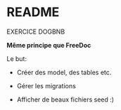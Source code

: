 # README

EXERCICE DOGBNB 

**Même principe que FreeDoc**

Le but: 

* Créer des model, des tables etc.

* Gérer les migrations

* Afficher de beaux fichiers seed :)
